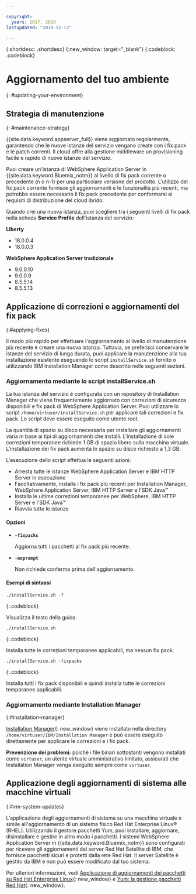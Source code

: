 ```yaml
---

copyright:
  years: 2017, 2018
lastupdated: "2018-12-13"

---
```


{:shortdesc: .shortdesc}
{:new_window: target="_blank"}
{:codeblock: .codeblock}

# Aggiornamento del tuo ambiente
{: #updating-your-environment}

## Strategia di manutenzione
{: #maintenance-strategy}

{{site.data.keyword.appserver_full}} viene aggiornato regolarmente, garantendo che le nuove istanze del servizio vengano create con i fix pack e le patch correnti. Il cloud offre alla gestione middleware un provisioning facile e rapido
di nuove istanze del servizio.

Puoi creare un'istanza di WebSphere Application Server in {{site.data.keyword.Bluemix_notm}} al livello di fix pack corrente o precedente (n o n-1) per una particolare versione del prodotto. L'utilizzo del fix pack corrente fornisce gli aggiornamenti e le funzionalità più recenti, ma potrebbe essere necessario il fix pack precedente per conformarsi ai requisiti di distribuzione del cloud ibrido.

Quando crei una nuova istanza, puoi scegliere tra i seguenti livelli di fix pack nella scheda **Service Profile** dell'istanza del servizio:

**Liberty**
  * 18.0.0.4
  * 18.0.0.3

**WebSphere Application Server tradizionale**
  * 9.0.0.10
  * 9.0.0.9
  * 8.5.5.14
  * 8.5.5.13

## Applicazione di correzioni e aggiornamenti del fix pack
{:#applying-fixes}

Il modo più rapido per effettuare l'aggiornamento al livello di manutenzione più recente è creare una nuova istanza. Tuttavia, se preferisci conservare le istanze del servizio di lunga durata, puoi applicare la manutenzione alla tua installazione esistente eseguendo lo script `installService.sh` fornito o utilizzando IBM Installation Manager come descritto nelle seguenti sezioni.

### Aggiornamento mediante lo script installService.sh

La tua istanza del servizio è configurata con un repository di Installation Manager che viene frequentemente aggiornato con correzioni di sicurezza disponibili e fix pack di WebSphere Application Server. Puoi utilizzare lo script `/home/virtuser/installService.sh` per applicare tali correzioni e fix pack. Lo script deve essere eseguito come utente root.

La quantità di spazio su disco necessaria per installare gli aggiornamenti varia in base ai tipi di aggiornamenti che installi. L'installazione di sole correzioni temporanee richiede 1 GB di spazio libero sulla macchina virtuale. L'installazione dei fix pack aumenta lo spazio su disco richiesto a 1,3 GB.

L'esecuzione dello script effettua le seguenti azioni:

* Arresta tutte le istanze WebSphere Application Server e IBM HTTP Server in esecuzione
* Facoltativamente, installa i fix pack più recenti per Installation Manager, WebSphere Application Server, IBM HTTP Server e l'SDK Java&trade;
* Installa le ultime correzioni temporanee per WebSphere, IBM HTTP Server e l'SDK Java&trade;
* Riavvia tutte le istanze

#### Opzioni
* **`-fixpacks`**

    Aggiorna tutti i pacchetti al fix pack più recente.
* **`-noprompt`**

    Non richiede conferma prima dell'aggiornamento.

#### Esempi di sintassi

```
./installService.sh -?
```
{:.codeblock}

Visualizza il testo della guida.


```
./installService.sh
```
{:.codeblock}

Installa tutte le correzioni temporanee applicabili, ma nessun fix pack.


```
./installService.sh -fixpacks
```
{:.codeblock}

Installa tutti i fix pack disponibili e quindi installa tutte le correzioni temporanee applicabili.

### Aggiornamento mediante Installation Manager
{:#installation-manager}

[Installation Manager](http://www.ibm.com/support/knowledgecenter/SSDV2W_1.8.3/com.ibm.cic.agent.ui.doc/helpindex_imic.html){: new_window} viene installato nella directory `/home/virtuser/IBM/Installation Manager` e può essere eseguito direttamente per applicare le correzioni e i fix pack.

**Prevenzione dei problemi:** poiché i file binari sottostanti vengono installati come `virtuser`, un utente virtuale amministrativo limitato, assicurati che Installation Manager venga eseguito sempre come `virtuser`.

## Applicazione degli aggiornamenti di sistema alle macchine virtuali
{:#vm-system-updates}

L'applicazione degli aggiornamenti di sistema su una macchina virtuale è simile all'aggiornamento di un sistema fisico Red Hat Enterprise Linux&reg; (RHEL). Utilizzando il gestore pacchetti Yum, puoi installare, aggiornare, disinstallare e gestire in altro modo i pacchetti. I sistemi WebSphere Application Server in {{site.data.keyword.Bluemix_notm}} sono configurati per ricevere gli aggiornamenti dal server Red Hat Satellite di IBM, che fornisce pacchetti sicuri e protetti dalla rete Red Hat. Il server Satellite è gestito da IBM e non può essere modificato dal tuo sistema.

Per ulteriori informazioni, vedi [Applicazione di aggiornamenti dei pacchetti su Red Hat Enterprise Linux](https://access.redhat.com/articles/11258#rhel6){: new_window} e [Yum: la gestione pacchetti Red Hat](https://access.redhat.com/documentation/en-US/Red_Hat_Enterprise_Linux/6/html/Deployment_Guide/ch-yum.html){: new_window}.
